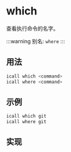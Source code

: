 # which

查看执行命令的名字。

:::warning
别名: `where`
:::

## 用法

```sh
icall which <command>
icall where <command>
```

## 示例

```sh
icall which git
icall where git
```

## 实现

```ts

```


